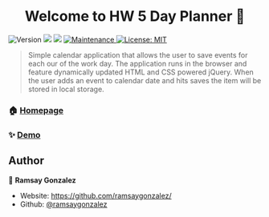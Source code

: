<h1 align="center">Welcome to HW 5 Day Planner 👋</h1>
<p>
  <img alt="Version" src="https://img.shields.io/badge/version-1.0.0-blue.svg?cacheSeconds=2592000" />
  <img src="https://img.shields.io/badge/npm-%3E%3D5.5.0-blue.svg" />
  <img src="https://img.shields.io/badge/node-%3E%3D9.3.0-blue.svg" />
  <a href="https://github.com/kefranabg/readme-md-generator/graphs/commit-activity" target="_blank">
    <img alt="Maintenance" src="https://img.shields.io/badge/Maintained%3F-yes-green.svg" />
  </a>
  <a href="#" target="_blank">
    <img alt="License: MIT" src="https://img.shields.io/github/license/ramsaygonzalez/HW 5 Day Planner" />
  </a>
</p>

> Simple calendar application that allows the user to save events for each our of the work day.  The application runs in the browser and feature dynamically updated HTML and CSS powered jQuery. When the user adds an event to calendar date and hits saves the item will be stored in local storage.

### 🏠 [Homepage](https://github.com/ramsaygonzalez/dayplanner)

### ✨ [Demo](https://github.com/ramsaygonzalez/dayplanner)

## Author

👤 **Ramsay Gonzalez**

* Website: https://github.com/ramsaygonzalez/
* Github: [@ramsaygonzalez](https://github.com/ramsaygonzalez)

